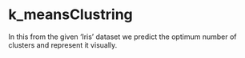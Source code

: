 # k_meansClustring
In this  from the given ‘Iris’ dataset we predict the optimum number of clusters and represent it visually.
